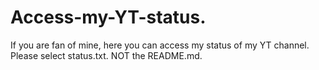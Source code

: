 # Access-my-YT-status.
If you are fan of mine, here you can access my status of my YT channel. Please select status.txt. NOT the README.md.
